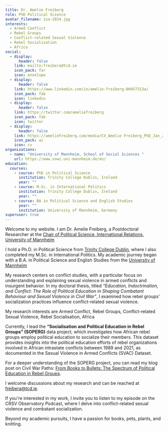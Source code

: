 ```yaml
---
title: Dr. Amelie Freiberg
role: PhD Political Science
avatar_filename: isa-2024.jpg
interests:
  - Armed Conflict
  - Rebel Groups
  - Conflict-related Sexual Violence
  - Rebel Socialisation
  - Africa
social:
  - display:
      header: false
    link: mailto:freibera@tcd.ie
    icon_pack: far
    icon: envelope
  - display:
      header: false
    link: https://www.linkedin.com/in/amelie-freiberg-00457313a/
    icon_pack: fab
    icon: linkedin
  - display:
      header: false
    link: https://twitter.com/ameliefreiberg
    icon_pack: fab
    icon: twitter
  - display:
      header: false
    link: https://ameliefreiberg.com/media/CV_Amelie Freiberg_PhD_Jan_2025.pdf
    icon_pack: ai
    icon: cv
organizations:
  - name: "University of Mannheim, School of Social Sciences "
    url: https://www.sowi.uni-mannheim.de/en/
education:
  courses:
    - course: PhD in Political Science
      institution: Trinity College Dublin, Ireland
      year: ""
    - course: M.Sc. in International Politics
      institution: Trinity College Dublin, Ireland
      year: ""
    - course: BA in Political Science and English Studies
      year: ""
      institution: University of Mannheim, Germany
superuser: true
---
```

<!--StartFragment-->

Welcome to my website. I am Dr. Amelie Freiberg, a Postdoctoral Researcher at the [](https://www.sowi.uni-mannheim.de/carey/)[Chair of Political Science, International Relations,](https://www.sowi.uni-mannheim.de/carey/) [University of Mannheim](https://www.uni-mannheim.de/)

I hold a Ph.D. in Political Science from [Trinity College Dublin](https://www.tcd.ie/Political_Science/), where I also completed my M.Sc. in International Politics. My academic journey began with a B.A. in Political Science and English Studies from the [University of Mannheim](https://www.uni-mannheim.de/)

My research centers on conflict studies, with a particular focus on understanding and explaining sexual violence in armed conflicts and insurgent behavior. In my doctoral thesis, titled *"Education, Indoctrination, and Conflict: The Role of Political Education in Shaping Combatant Behaviour and Sexual Violence in Civil War"*, I examined how rebel groups' socialization practices influence conflict-related sexual violence.

My research interests are Armed Conflict, Rebel Groups, Conflict-related Sexual Violence, Rebel Socialisation, Africa

Currently, I lead the **“Socialisation and Political Education in Rebel Groups” (SOPERG)** data project, which investigates how African rebel groups employ political education to socialize their members. This dataset provides insights into the political education efforts of rebel organizations involved in African intrastate conflicts between 1989 and 2021, as documented in the Sexual Violence in Armed Conflicts (SVAC) Dataset.

For a deeper understanding of the SOPERG project, you can read my blog post on Civil War Paths: [From Books to Bullets: The Spectrum of Political Education in Rebel Groups](https://www.civilwarpaths.org/from-books-to-bullets-the-spectrum-of-political-education-in-rebel-groups/). [](https://www.civilwarpaths.org/from-books-to-bullets-the-spectrum-of-political-education-in-rebel-groups/)

I welcome discussions about my research and can be reached at [freibera@tcd.ie](<>).

If you're interested in my work, I invite you to listen to my episode on the CRSV Observatory Podcast, where I delve into conflict-related sexual violence and combatant socialization.

Beyond my academic pursuits, I have a passion for books, pets, plants, and knitting.

<!--EndFragment-->